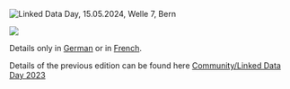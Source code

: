 ![Linked Data Day, 15.05.2024, Welle 7, Bern](/static-assets/img/linked-data-day-2024-de.png)

![   ](/static-assets/img/white-space-2.jpg)

Details only in [German](?lang=de) or in [French](?lang=fr).
  
Details of the previous edition can be found here [Community/Linked Data Day 2023](/community/linked-data-day-2023/)
